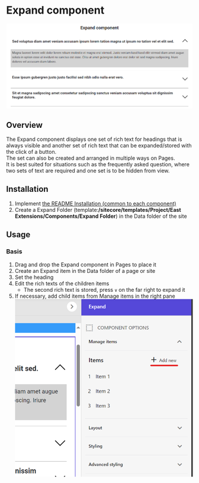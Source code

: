 # Expand component

![Expand component](/docs/images/Expand.png)

## Overview

The Expand component displays one set of rich text for headings that is always visible and another set of rich text that can be expanded/stored with the click of a button.\
The set can also be created and arranged in multiple ways on Pages.\
It is best suited for situations such as the frequently asked question, where two sets of text are required and one set is to be hidden from view.

## Installation

1. Implement [the README Installation (common to each component)](../README.md#installation-common-to-all-components)
1. Create a Expand Folder (template:**/sitecore/templates/Project/East Extensions/Components/Expand Folder**) in the Data folder of the site

## Usage

### Basis

1. Drag and drop the Expand component in Pages to place it
1. Create an Expand item in the Data folder of a page or site
1. Set the heading
1. Edit the rich texts of the children items
   - The second rich text is stored, press `∨` on the far right to expand it
1. If necessary, add child items from Manage items in the right pane
   ![Expand component config](/docs/images/Expand_config.png)

